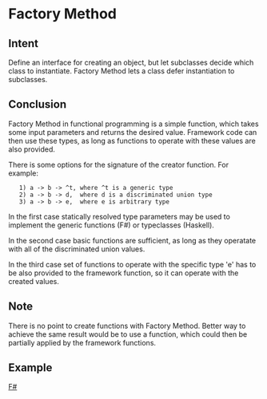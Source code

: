 # Factory Method

## Intent

Define an interface for creating an object, but let subclasses decide which class to instantiate. Factory Method lets a class defer instantiation to subclasses. 


## Conclusion

Factory Method in functional programming is a simple function, which takes some input parameters and returns the desired value. Framework code can then use these types, as long as functions to operate with these values are also provided.

There is some options for the signature of the creator function. For example:
~~~~
   1) a -> b -> ^t, where ^t is a generic type
   2) a -> b -> d,  where d is a discriminated union type
   3) a -> b -> e,  where e is arbitrary type
~~~~
In the first case statically resolved type parameters may be used to implement the generic functions (F#) or typeclasses (Haskell).

In the second case basic functions are sufficient, as long as they operatate with all of the discriminated union values.

In the third case set of functions to operate with the specific type 'e' has to be also provided to the framework function, so it can operate with the created values.


## Note

There is no point to create functions with Factory Method. Better way to achieve the same result would be to use a function, which could then be partially applied by the framework functions.


## Example

[F#](factory_method.fsx)
